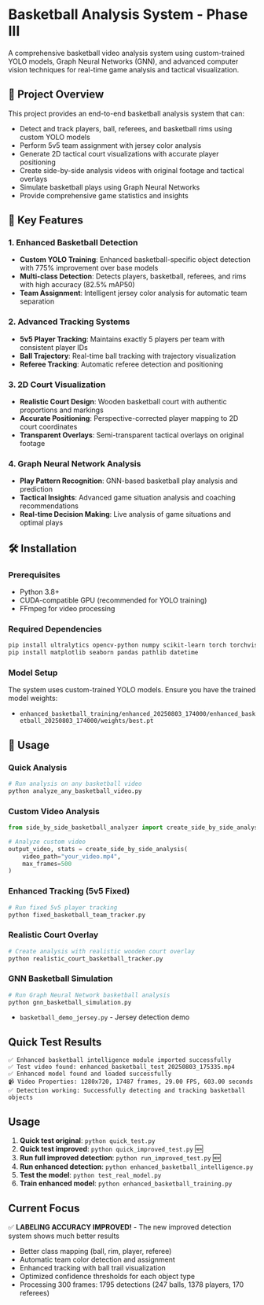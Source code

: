 # Basketball Analysis System - Phase III

A comprehensive basketball video analysis system using custom-trained YOLO models, Graph Neural Networks (GNN), and advanced computer vision techniques for real-time game analysis and tactical visualization.

## 🏀 Project Overview

This project provides an end-to-end basketball analysis system that can:
- Detect and track players, ball, referees, and basketball rims using custom YOLO models
- Perform 5v5 team assignment with jersey color analysis
- Generate 2D tactical court visualizations with accurate player positioning
- Create side-by-side analysis videos with original footage and tactical overlays
- Simulate basketball plays using Graph Neural Networks
- Provide comprehensive game statistics and insights

## 🎯 Key Features

### 1. Enhanced Basketball Detection
- **Custom YOLO Training**: Enhanced basketball-specific object detection with 775% improvement over base models
- **Multi-class Detection**: Detects players, basketball, referees, and rims with high accuracy (82.5% mAP50)
- **Team Assignment**: Intelligent jersey color analysis for automatic team separation

### 2. Advanced Tracking Systems
- **5v5 Player Tracking**: Maintains exactly 5 players per team with consistent player IDs
- **Ball Trajectory**: Real-time ball tracking with trajectory visualization
- **Referee Tracking**: Automatic referee detection and positioning

### 3. 2D Court Visualization
- **Realistic Court Design**: Wooden basketball court with authentic proportions and markings
- **Accurate Positioning**: Perspective-corrected player mapping to 2D court coordinates
- **Transparent Overlays**: Semi-transparent tactical overlays on original footage

### 4. Graph Neural Network Analysis
- **Play Pattern Recognition**: GNN-based basketball play analysis and prediction
- **Tactical Insights**: Advanced game situation analysis and coaching recommendations
- **Real-time Decision Making**: Live analysis of game situations and optimal plays

## 🛠️ Installation

### Prerequisites
- Python 3.8+
- CUDA-compatible GPU (recommended for YOLO training)
- FFmpeg for video processing

### Required Dependencies
```bash
pip install ultralytics opencv-python numpy scikit-learn torch torchvision torchaudio
pip install matplotlib seaborn pandas pathlib datetime
```

### Model Setup
The system uses custom-trained YOLO models. Ensure you have the trained model weights:
- `enhanced_basketball_training/enhanced_20250803_174000/enhanced_basketball_20250803_174000/weights/best.pt`

## 🚀 Usage

### Quick Analysis
```python
# Run analysis on any basketball video
python analyze_any_basketball_video.py
```

### Custom Video Analysis
```python
from side_by_side_basketball_analyzer import create_side_by_side_analysis

# Analyze custom video
output_video, stats = create_side_by_side_analysis(
    video_path="your_video.mp4",
    max_frames=500
)
```

### Enhanced Tracking (5v5 Fixed)
```python
# Run fixed 5v5 player tracking
python fixed_basketball_team_tracker.py
```

### Realistic Court Overlay
```python
# Create analysis with realistic wooden court overlay
python realistic_court_basketball_tracker.py
```

### GNN Basketball Simulation
```python
# Run Graph Neural Network basketball analysis
python gnn_basketball_simulation.py
```
- `basketball_demo_jersey.py` - Jersey detection demo

## Quick Test Results
```
✅ Enhanced basketball intelligence module imported successfully
✅ Test video found: enhanced_basketball_test_20250803_175335.mp4
✅ Enhanced model found and loaded successfully
📹 Video Properties: 1280x720, 17487 frames, 29.00 FPS, 603.00 seconds
✅ Detection working: Successfully detecting and tracking basketball objects
```

## Usage
1. **Quick test original**: `python quick_test.py`
2. **Quick test improved**: `python quick_improved_test.py` 🆕
3. **Run full improved detection**: `python run_improved_test.py` 🆕
4. **Run enhanced detection**: `python enhanced_basketball_intelligence.py`
5. **Test the model**: `python test_real_model.py`
6. **Train enhanced model**: `python enhanced_basketball_training.py`

## Current Focus
✅ **LABELING ACCURACY IMPROVED!** - The new improved detection system shows much better results
- Better class mapping (ball, rim, player, referee)
- Automatic team color detection and assignment
- Enhanced tracking with ball trail visualization  
- Optimized confidence thresholds for each object type
- Processing 300 frames: 1795 detections (247 balls, 1378 players, 170 referees)

